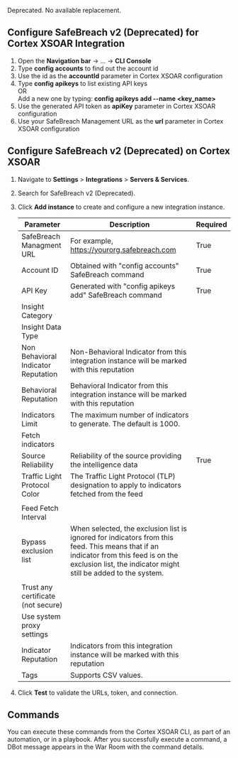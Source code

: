 Deprecated. No available replacement.

## Configure SafeBreach v2 (Deprecated) for Cortex XSOAR Integration

1. Open the **Navigation bar** → … → **CLI Console**
2. Type **config accounts** to find out the account id
3. Use the id as the **accountId** parameter in Cortex XSOAR configuration
4. Type **config apikeys** to list existing API keys \
OR \
Add a new one by typing: **config apikeys add --name <key_name>**
5. Use the generated API token as **apiKey** parameter in Cortex XSOAR configuration
6. Use your SafeBreach Management URL as the **url** parameter in Cortex XSOAR configuration

## Configure SafeBreach v2 (Deprecated) on Cortex XSOAR

1. Navigate to **Settings** > **Integrations** > **Servers & Services**.
2. Search for SafeBreach v2 (Deprecated).
3. Click **Add instance** to create and configure a new integration instance.

    | **Parameter** | **Description** | **Required** |
    | --- | --- | --- |
    | SafeBreach Managment URL | For example, <https://yourorg.safebreach.com> | True |
    | Account ID | Obtained with "config accounts" SafeBreach command | True |
    | API Key | Generated with "config apikeys add" SafeBreach command | True |
    | Insight Category |  |  |
    | Insight Data Type |  |  |
    | Non Behavioral Indicator Reputation | Non-Behavioral Indicator from this integration instance will be marked with this reputation |  |
    | Behavioral Reputation | Behavioral Indicator from this integration instance will be marked with this reputation |  |
    | Indicators Limit | The maximum number of indicators to generate. The default is 1000. |  |
    | Fetch indicators |  |  |
    | Source Reliability | Reliability of the source providing the intelligence data | True |
    | Traffic Light Protocol Color | The Traffic Light Protocol \(TLP\) designation to apply to indicators fetched from the feed |  |
    |  |  |  |
    | Feed Fetch Interval |  |  |
    | Bypass exclusion list | When selected, the exclusion list is ignored for indicators from this feed. This means that if an indicator from this feed is on the exclusion list, the indicator might still be added to the system. |  |
    |  |  |  |
    | Trust any certificate (not secure) |  |  |
    | Use system proxy settings |  |  |
    | Indicator Reputation | Indicators from this integration instance will be marked with this reputation |  |
    | Tags | Supports CSV values. |  |

4. Click **Test** to validate the URLs, token, and connection.

## Commands

You can execute these commands from the Cortex XSOAR CLI, as part of an automation, or in a playbook.
After you successfully execute a command, a DBot message appears in the War Room with the command details.
